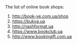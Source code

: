 The list of online book shops:

  1) http://book-ye.com.ua/shop
  2) https://bukva.ua
  3) http://nashformat.ua
  4) https://www.bookclub.ua
  5) http://www.bookingift.com.ua
